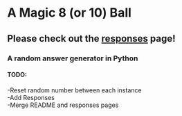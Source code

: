 # A Magic 8 (or 10) Ball
## Please check out the [responses](https://github.com/WyldPhyr/burkemart/blob/master/magic8ball/responses.md) page!
### A random answer generator in Python
#### TODO:
-Reset random number between each instance  
-Add Responses  
-Merge README and responses pages
